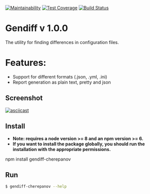 [![Maintainability](https://api.codeclimate.com/v1/badges/b18b4ac9ac8ff2046a0f/maintainability)](https://codeclimate.com/github/h0x0d9/gendiff/maintainability)
[![Test Coverage](https://api.codeclimate.com/v1/badges/b18b4ac9ac8ff2046a0f/test_coverage)](https://codeclimate.com/github/h0x0d9/gendiff/test_coverage)
[![Build Status](https://travis-ci.org/h0x0d9/gendiff.svg?branch=master)](https://travis-ci.org/h0x0d9/gendiff)

# Gendiff v 1.0.0

The utility for finding differences in configuration files.

# Features:
* Support for different formats (.json, .yml, .ini)
* Report generation as plain text, pretty and json

## Screenshot

[![asciicast](https://asciinema.org/a/YCsixZA7sYhSD0c2fDaNcQ8fW.png)](https://asciinema.org/a/YCsixZA7sYhSD0c2fDaNcQ8fW)

## Install

* **Note: requires a node version >= 8 and an npm version >= 6.**
* **If you want to install the package globally, you should run the installation with the appropriate permissions.**

npm install gendiff-cherepanov

## Run

```bash
$ gendiff-cherepanov --help
```